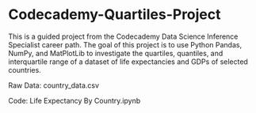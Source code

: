 # Codecademy-Quartiles-Project

This is a guided project from the Codecademy Data Science Inference Specialist career path. The goal of this project is to use Python Pandas, NumPy, and MatPlotLib to investigate the quartiles, quantiles, and interquartile range of a dataset of life expectancies and GDPs of selected countries.

Raw Data: country_data.csv

Code: Life Expectancy By Country.ipynb
